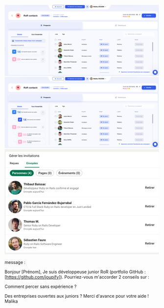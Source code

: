 

![Invitation LinkedIn](./images/Invitations_linkedin.png)
![Invitation LinkedIn](./images/Invitations_linkedin_2.png)
![Invitation LinkedIn](./images/linkedin_invitations_envoyees.png)



message :

Bonjour [Prénom],
Je suis développeuse junior RoR (portfolio GitHub : [https://github.com/joupify]).
Pourriez-vous m'accorder 2 conseils sur :

Comment percer sans expérience ?

Des entreprises ouvertes aux juniors ?
Merci d'avance pour votre aide !
Malika
